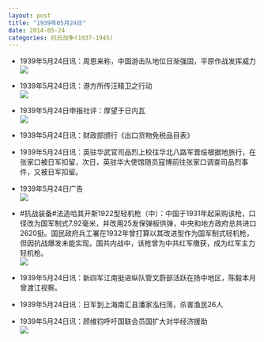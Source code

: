 ```yaml
---
layout: post
title: "1939年05月24日"
date: 2014-05-24
categories: 抗日战争(1937-1945)
---
```


<meta name="referrer" content="no-referrer" />

- 1939年5月24日讯：周恩来称，中国游击队地位日渐强固，平原作战发挥威力 <br/><img src="https://ww1.sinaimg.cn/large/aca367d8jw1egppo7tvf4j205x0bnjsj.jpg" />

- 1939年5月24日讯：港方所传汪精卫之行动 <br/><img src="https://ww2.sinaimg.cn/large/aca367d8jw1egpnyfxhr7j20fd0arq5r.jpg" />

- 1939年5月24日申报社评：厚望于日内瓦 <br/><img src="https://ww1.sinaimg.cn/large/aca367d8jw1egpm90ivv2j20lo0y94f7.jpg" />

- 1939年5月24日讯：财政部颁行《出口货物免税品目表》 

- 1939年5月24日讯：英驻华武官司品烈上校往华北八路军晋绥根据地旅行，在张家口被日军扣留，次日，英驻华大使馆随员寇博前往张家口调查司品烈事件，又被日军扣留。 

- 1939年5月24日广告 <br/><img src="https://ww2.sinaimg.cn/large/aca367d8jw1egp6lxcnguj20cs0hfgoy.jpg" />

- #抗战装备#法造哈其开斯1922型轻机枪（中）：中国于1931年起采购该枪，口径改为国军制式7.92毫米，并改用25发保弹板供弹，中央和地方政府总共进口2620挺。国民政府兵工署在1932年曾打算以其改进型作为国军制式轻机枪，但因抗战爆发未能实现。国共内战中，该枪曾为中共红军缴获，成为红军主力轻机枪。  <br/><img src="https://ww4.sinaimg.cn/large/aca367d8jw1egp4w5n04aj20dc1l87bc.jpg" />

- 1939年5月24日讯：新四军江南挺进纵队管文蔚部活跃在扬中地区，陈毅本月曾渡江视察。 

- 1939年5月24日讯：日军到上海南汇县潘家泓扫荡，杀害渔民26人 

- 1939年5月24日讯：顾维钧呼吁国联会员国扩大对华经济援助 <br/><img src="https://ww1.sinaimg.cn/large/aca367d8jw1egozno6hoaj203w1r6q9n.jpg" />

